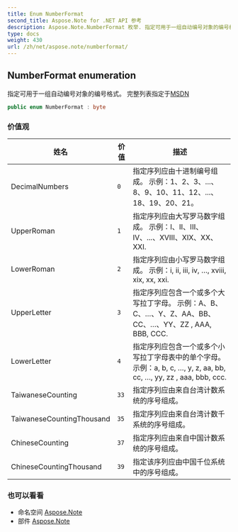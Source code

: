 ```yaml
---
title: Enum NumberFormat
second_title: Aspose.Note for .NET API 参考
description: Aspose.Note.NumberFormat 枚举. 指定可用于一组自动编号对象的编号格式 完整列表指定于MSDN
type: docs
weight: 430
url: /zh/net/aspose.note/numberformat/
---
```

## NumberFormat enumeration

指定可用于一组自动编号对象的编号格式。 完整列表指定于[MSDN](https://msdn.microsoft.com/en-us/library/dd923798(v=office.12).aspx)

```csharp
public enum NumberFormat : byte
```

### 价值观

| 姓名 | 价值 | 描述 |
| --- | --- | --- |
| DecimalNumbers | `0` | 指定序列应由十进制编号组成。 示例：1、2、3、...、8、9、10、11、12、...、18、19、20、21。 |
| UpperRoman | `1` | 指定序列应由大写罗马数字组成。 示例：I、II、III、IV、...、XVIII、XIX、XX、XXI. |
| LowerRoman | `2` | 指定序列应由小写罗马数字组成。 示例：i, ii, iii, iv, …, xviii, xix, xx, xxi. |
| UpperLetter | `3` | 指定序列应包含一个或多个大写拉丁字母。 示例：A、B、C、…、Y、Z、AA、BB、CC、…、YY、ZZ , AAA, BBB, CCC. |
| LowerLetter | `4` | 指定序列应包含一个或多个小写拉丁字母表中的单个字母。 示例：a, b, c, …, y, z, aa, bb, cc, …, yy, zz , aaa, bbb, ccc. |
| TaiwaneseCounting | `33` | 指定序列应由来自台湾计数系统的序号组成。 |
| TaiwaneseCountingThousand | `35` | 指定序列应由来自台湾计数千系统的序号组成。 |
| ChineseCounting | `37` | 指定序列应由来自中国计数系统的序号组成。 |
| ChineseCountingThousand | `39` | 指定该序列应由中国千位系统中的序号组成。 |

### 也可以看看

* 命名空间 [Aspose.Note](../../aspose.note/)
* 部件 [Aspose.Note](../../)


